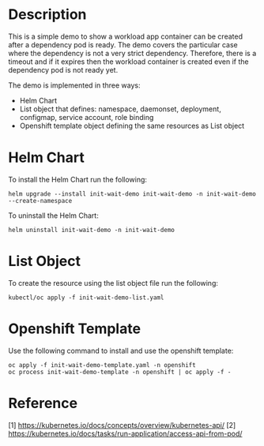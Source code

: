 # Description

This is a simple demo to show a workload app container can be created after a dependency pod is ready. The demo covers the particular case where the dependency is not a very strict dependency. Therefore, there is a timeout and if it expires then the workload container is created even if the dependency pod is not ready yet.

The demo is implemented in three ways:
- Helm Chart
- List object that defines: namespace, daemonset, deployment, configmap, service account, role binding
- Openshift template object defining the same resources as List object


# Helm Chart

To install the Helm Chart run the following:

```
helm upgrade --install init-wait-demo init-wait-demo -n init-wait-demo --create-namespace
```

To uninstall the Helm Chart:

```
helm uninstall init-wait-demo -n init-wait-demo
```


# List Object

To create the resource using the list object file run the following:

```
kubectl/oc apply -f init-wait-demo-list.yaml
```


# Openshift Template

Use the following command to install and use the openshift template:

```
oc apply -f init-wait-demo-template.yaml -n openshift
oc process init-wait-demo-template -n openshift | oc apply -f -
```


# Reference
[1] https://kubernetes.io/docs/concepts/overview/kubernetes-api/
[2] https://kubernetes.io/docs/tasks/run-application/access-api-from-pod/